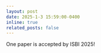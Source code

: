 ```yaml
---
layout: post
date: 2025-1-3 15:59:00-0400
inline: true
related_posts: false
---
```


One paper is accepted by ISBI 2025!
